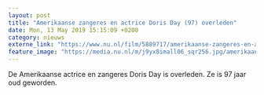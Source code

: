 ```yaml
---
layout: post
title: "Amerikaanse zangeres en actrice Doris Day (97) overleden"
date: Mon, 13 May 2019 15:15:09 +0200
category: nieuws
externe_link: "https://www.nu.nl/film/5889717/amerikaanse-zangeres-en-actrice-doris-day-97-overleden.html"
feature_image: "https://media.nu.nl/m/j9yx8imall06_sqr256.jpg/amerikaanse-zangeres-en-actrice-doris-day-97-overleden.jpg"
---
```


De Amerikaanse actrice en zangeres Doris Day is overleden. Ze is 97 jaar oud geworden.
